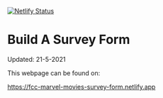 [![Netlify Status](https://api.netlify.com/api/v1/badges/9d60cdcf-b1a1-4e43-a1f2-e64ff8ece636/deploy-status)](https://app.netlify.com/sites/fcc-marvel-movies-survey-form/deploys)
# Build A Survey Form
Updated: 21-5-2021

This webpage can be found on:

https://fcc-marvel-movies-survey-form.netlify.app